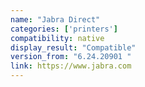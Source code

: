 ```yaml
---
name: "Jabra Direct"
categories: ['printers']
compatibility: native
display_result: "Compatible"
version_from: "6.24.20901 "
link: https://www.jabra.com
---
```

